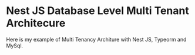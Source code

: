 # Nest JS Database Level Multi Tenant Architecure

Here is my example of Multi Tenancy Architure with Nest JS, Typeorm and MySql.
